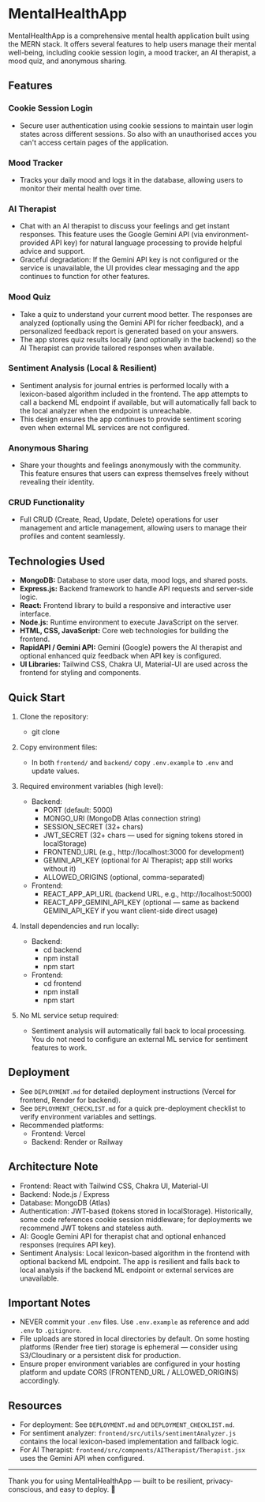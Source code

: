 # MentalHealthApp  

MentalHealthApp is a comprehensive mental health application built using the MERN stack. It offers several features to help users manage their mental well-being, including cookie session login, a mood tracker, an AI therapist, a mood quiz, and anonymous sharing.

## Features

### Cookie Session Login
- Secure user authentication using cookie sessions to maintain user login states across different sessions. So also with an unauthorised acces you can't access certain pages of the application.  

### Mood Tracker
- Tracks your daily mood and logs it in the database, allowing users to monitor their mental health over time.

### AI Therapist
- Chat with an AI therapist to discuss your feelings and get instant responses. This feature uses the Google Gemini API (via environment-provided API key) for natural language processing to provide helpful advice and support.
- Graceful degradation: If the Gemini API key is not configured or the service is unavailable, the UI provides clear messaging and the app continues to function for other features.

### Mood Quiz
- Take a quiz to understand your current mood better. The responses are analyzed (optionally using the Gemini API for richer feedback), and a personalized feedback report is generated based on your answers.
- The app stores quiz results locally (and optionally in the backend) so the AI Therapist can provide tailored responses when available.

### Sentiment Analysis (Local & Resilient)
- Sentiment analysis for journal entries is performed locally with a lexicon-based algorithm included in the frontend. The app attempts to call a backend ML endpoint if available, but will automatically fall back to the local analyzer when the endpoint is unreachable.
- This design ensures the app continues to provide sentiment scoring even when external ML services are not configured.

### Anonymous Sharing
- Share your thoughts and feelings anonymously with the community. This feature ensures that users can express themselves freely without revealing their identity.

### CRUD Functionality
- Full CRUD (Create, Read, Update, Delete) operations for user management and article management, allowing users to manage their profiles and content seamlessly.

## Technologies Used

- **MongoDB:** Database to store user data, mood logs, and shared posts.
- **Express.js:** Backend framework to handle API requests and server-side logic.
- **React:** Frontend library to build a responsive and interactive user interface.
- **Node.js:** Runtime environment to execute JavaScript on the server.
- **HTML, CSS, JavaScript:** Core web technologies for building the frontend.
- **RapidAPI / Gemini API:** Gemini (Google) powers the AI therapist and optional enhanced quiz feedback when API key is configured.
- **UI Libraries:** Tailwind CSS, Chakra UI, Material-UI are used across the frontend for styling and components.

## Quick Start

1. Clone the repository:
   - git clone <your-repo-url>

2. Copy environment files:
   - In both `frontend/` and `backend/` copy `.env.example` to `.env` and update values.

3. Required environment variables (high level):
   - Backend:
     - PORT (default: 5000)
     - MONGO_URI (MongoDB Atlas connection string)
     - SESSION_SECRET (32+ chars)
     - JWT_SECRET (32+ chars — used for signing tokens stored in localStorage)
     - FRONTEND_URL (e.g., http://localhost:3000 for development)
     - GEMINI_API_KEY (optional for AI Therapist; app still works without it)
     - ALLOWED_ORIGINS (optional, comma-separated)
   - Frontend:
     - REACT_APP_API_URL (backend URL, e.g., http://localhost:5000)
     - REACT_APP_GEMINI_API_KEY (optional — same as backend GEMINI_API_KEY if you want client-side direct usage)

4. Install dependencies and run locally:
   - Backend:
     - cd backend
     - npm install
     - npm start
   - Frontend:
     - cd frontend
     - npm install
     - npm start

5. No ML service setup required:
   - Sentiment analysis will automatically fall back to local processing. You do not need to configure an external ML service for sentiment features to work.

## Deployment

- See `DEPLOYMENT.md` for detailed deployment instructions (Vercel for frontend, Render for backend).
- See `DEPLOYMENT_CHECKLIST.md` for a quick pre-deployment checklist to verify environment variables and settings.
- Recommended platforms:
  - Frontend: Vercel
  - Backend: Render or Railway

## Architecture Note

- Frontend: React with Tailwind CSS, Chakra UI, Material-UI
- Backend: Node.js / Express
- Database: MongoDB (Atlas)
- Authentication: JWT-based (tokens stored in localStorage). Historically, some code references cookie session middleware; for deployments we recommend JWT tokens and stateless auth.
- AI: Google Gemini API for therapist chat and optional enhanced responses (requires API key).
- Sentiment Analysis: Local lexicon-based algorithm in the frontend with optional backend ML endpoint. The app is resilient and falls back to local analysis if the backend ML endpoint or external services are unavailable.

## Important Notes

- NEVER commit your `.env` files. Use `.env.example` as reference and add `.env` to `.gitignore`.
- File uploads are stored in local directories by default. On some hosting platforms (Render free tier) storage is ephemeral — consider using S3/Cloudinary or a persistent disk for production.
- Ensure proper environment variables are configured in your hosting platform and update CORS (FRONTEND_URL / ALLOWED_ORIGINS) accordingly.

## Resources

- For deployment: See `DEPLOYMENT.md` and `DEPLOYMENT_CHECKLIST.md`.
- For sentiment analyzer: `frontend/src/utils/sentimentAnalyzer.js` contains the local lexicon-based implementation and fallback logic.
- For AI Therapist: `frontend/src/compnents/AITherapist/Therapist.jsx` uses the Gemini API when configured.

---
Thank you for using MentalHealthApp — built to be resilient, privacy-conscious, and easy to deploy. 🚀
